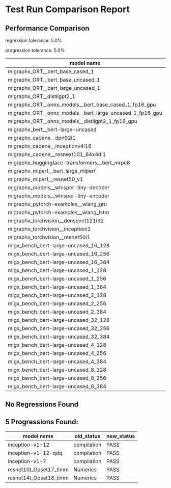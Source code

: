 # Test Run Comparison Report

## Performance Comparison

regression tolerance: 5.0%

progression tolerance: 5.0%

|model name|exit_status|analysis|old_time_ms|new_time_ms|change_ms|percent_change|
|---|---|---|---|---|---|---|
|migraphx_ORT__bert_base_cased_1|PASS|within tol|199.5497|200.843|1.2933|0.65%|
|migraphx_ORT__bert_base_uncased_1|PASS|regression|195.784|250.2817|54.4977|27.84%|
|migraphx_ORT__bert_large_uncased_1|PASS|regression|559.6408|623.7096|64.0688|11.45%|
|migraphx_ORT__distilgpt2_1|PASS|within tol|78.6985|80.2443|1.5457|1.96%|
|migraphx_ORT__onnx_models__bert_base_cased_1_fp16_gpu|Numerics|within tol|191.8899|190.0751|-1.8148|-0.95%|
|migraphx_ORT__onnx_models__bert_large_uncased_1_fp16_gpu|Numerics|regression|546.2256|638.8274|92.6018|16.95%|
|migraphx_ORT__onnx_models__distilgpt2_1_fp16_gpu|Numerics|regression|100.1207|162.5123|62.3915|62.32%|
|migraphx_bert__bert-large-uncased|PASS|regression|370.9923|392.2565|21.2642|5.73%|
|migraphx_cadene__dpn92i1|PASS|within tol|180.6562|175.5888|-5.0674|-2.8%|
|migraphx_cadene__inceptionv4i16|PASS|within tol|5336.4382|5446.2811|109.843|2.06%|
|migraphx_cadene__resnext101_64x4di1|PASS|within tol|328.8302|315.1416|-13.6886|-4.16%|
|migraphx_huggingface-transformers__bert_mrpc8|PASS|regression|420.1606|454.1197|33.959|8.08%|
|migraphx_mlperf__bert_large_mlperf|Numerics|progression|563.8923|524.75|-39.1423|-6.94%|
|migraphx_mlperf__resnet50_v1|PASS|regression|94.5376|106.0373|11.4997|12.16%|
|migraphx_models__whisper-tiny-decoder|PASS|regression|62.7|74.5283|11.8283|18.86%|
|migraphx_models__whisper-tiny-encoder|Numerics|regression|212.9795|238.1319|25.1524|11.81%|
|migraphx_pytorch-examples__wlang_gru|PASS|within tol|65.3549|64.3436|-1.0113|-1.55%|
|migraphx_pytorch-examples__wlang_lstm|PASS|progression|20.738|18.7677|-1.9703|-9.5%|
|migraphx_torchvision__densenet121i32|PASS|regression|1432.953|1594.9815|162.0285|11.31%|
|migraphx_torchvision__inceptioni1|PASS|regression|202.2308|226.7697|24.5389|12.13%|
|migraphx_torchvision__resnet50i1|PASS|regression|83.386|94.1006|10.7146|12.85%|
|migx_bench_bert-large-uncased_16_128|PASS|regression|1548.6553|1696.1598|147.5045|9.52%|
|migx_bench_bert-large-uncased_16_256|PASS|regression|5311.2397|6140.1864|828.9467|15.61%|
|migx_bench_bert-large-uncased_16_384|Numerics|within tol|9707.3202|9781.1656|73.8454|0.76%|
|migx_bench_bert-large-uncased_1_128|PASS|progression|199.3471|146.1726|-53.1745|-26.67%|
|migx_bench_bert-large-uncased_1_256|PASS|progression|290.9419|256.3406|-34.6013|-11.89%|
|migx_bench_bert-large-uncased_1_384|PASS|progression|440.0205|367.3203|-72.7002|-16.52%|
|migx_bench_bert-large-uncased_2_128|PASS|progression|293.166|238.051|-55.115|-18.8%|
|migx_bench_bert-large-uncased_2_256|PASS|regression|424.2699|624.2998|200.0299|47.15%|
|migx_bench_bert-large-uncased_2_384|PASS|within tol|774.7084|756.0361|-18.6724|-2.41%|
|migx_bench_bert-large-uncased_32_128|PASS|within tol|5056.6193|5073.3825|16.7631|0.33%|
|migx_bench_bert-large-uncased_32_256|PASS|within tol|13985.7947|14547.4859|561.6913|4.02%|
|migx_bench_bert-large-uncased_32_384|Numerics|within tol|24014.3654|23356.479|-657.8864|-2.74%|
|migx_bench_bert-large-uncased_4_128|PASS|progression|649.1701|460.7043|-188.4658|-29.03%|
|migx_bench_bert-large-uncased_4_256|PASS|within tol|852.5437|874.8393|22.2957|2.62%|
|migx_bench_bert-large-uncased_4_384|PASS|within tol|1242.1063|1234.3864|-7.7199|-0.62%|
|migx_bench_bert-large-uncased_8_128|PASS|progression|1760.0685|789.3919|-970.6766|-55.15%|
|migx_bench_bert-large-uncased_8_256|PASS|within tol|1643.8856|1721.2937|77.4081|4.71%|
|migx_bench_bert-large-uncased_8_384|PASS|regression|3421.7528|3640.0676|218.3148|6.38%|

## No Regressions Found

## 5 Progressions Found:

|model name|old_status|new_status|
|---|---|---|
|inception-v1-12|compilation|PASS|
|inception-v1-12-qdq|compilation|PASS|
|inception-v1-7|compilation|PASS|
|resnet10t_Opset17_timm|Numerics|PASS|
|resnet14t_Opset18_timm|Numerics|PASS|

